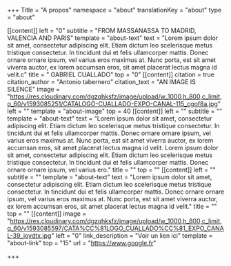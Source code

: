 +++
Title = "A propos"
namespace = "about"
translationKey = "about"
type = "about"

[[content]]
left = "0"
subtitle = "FROM MASSANASSA TO MADRID, VALENCIA AND PARIS"
template = "about-text"
text = "Lorem ipsum dolor sit amet, consectetur adipiscing elit. Etiam dictum leo scelerisque metus tristique consectetur. In tincidunt dui et felis ullamcorper mattis. Donec ornare ornare ipsum, vel varius eros maximus at. Nunc porta, est sit amet viverra auctor, ex lorem accumsan eros, sit amet placerat lectus magna id velit.c"
title = " GABRIEL CUALLADO"
top = "0"
[[content]]
citation = true
citation_author = "Antonio tabernero"
citation_text = "AN IMAGE IS SILENCE"
image = "https://res.cloudinary.com/dgzqhksfz/image/upload/w_1000,h_800,c_limit,q_60/v1593085251/CATALOGO-CUALLADO-EXPO-CANAL-115_cgof8a.jpg"
left = ""
template = "about-image"
top = 40
[[content]]
left = ""
subtitle = ""
template = "about-text"
text = "Lorem ipsum dolor sit amet, consectetur adipiscing elit. Etiam dictum leo scelerisque metus tristique consectetur. In tincidunt dui et felis ullamcorper mattis. Donec ornare ornare ipsum, vel varius eros maximus at. Nunc porta, est sit amet viverra auctor, ex lorem accumsan eros, sit amet placerat lectus magna id velit. Lorem ipsum dolor sit amet, consectetur adipiscing elit. Etiam dictum leo scelerisque metus tristique consectetur. In tincidunt dui et felis ullamcorper mattis. Donec ornare ornare ipsum, vel varius ero."
title = ""
top = ""
[[content]]
left = ""
subtitle = ""
template = "about-text"
text = "Lorem ipsum dolor sit amet, consectetur adipiscing elit. Etiam dictum leo scelerisque metus tristique consectetur. In tincidunt dui et felis ullamcorper mattis. Donec ornare ornare ipsum, vel varius eros maximus at. Nunc porta, est sit amet viverra auctor, ex lorem accumsan eros, sit amet placerat lectus magna id velit."
title = ""
top = ""
[[content]]
image = "https://res.cloudinary.com/dgzqhksfz/image/upload/w_1000,h_800,c_limit,q_60/v1593085597/CATA%CC%81LOGO_CUALLADO%CC%81_EXPO_CANAL-39_joydtx.jpg"
left = "0"
link_description = "Voir un lien ici"
template = "about-link"
top = "15"
url = "https://www.google.fr"

+++
